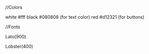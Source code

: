 //Colors

white #fff
black #080808 (for text color)
red #d12321 (for buttons)

//Fonts

Lato(900)

Lobster(400)
